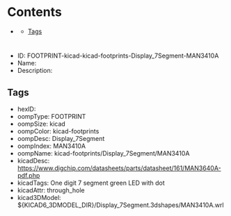 



Contents
========

* [](#)
	* [Tags](#tags)

# 

- ID: FOOTPRINT-kicad-kicad-footprints-Display_7Segment-MAN3410A
- Name: 
- Description: 

## Tags

- hexID: 
- oompType: FOOTPRINT
- oompSize: kicad
- oompColor: kicad-footprints
- oompDesc: Display_7Segment
- oompIndex: MAN3410A
- oompName: kicad-footprints/Display_7Segment/MAN3410A
- kicadDesc: https://www.digchip.com/datasheets/parts/datasheet/161/MAN3640A-pdf.php
- kicadTags: One digit 7 segment green LED with dot
- kicadAttr: through_hole
- kicad3DModel: ${KICAD6_3DMODEL_DIR}/Display_7Segment.3dshapes/MAN3410A.wrl
